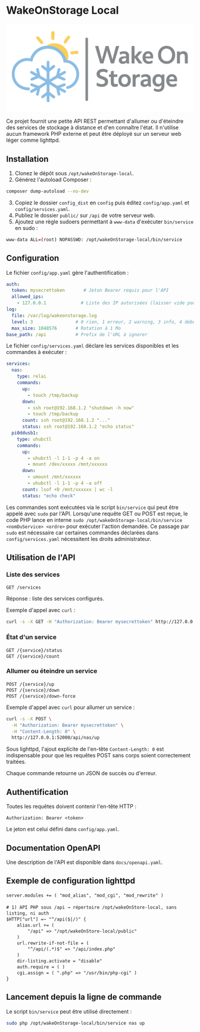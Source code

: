 # WakeOnStorage Local

<img src="WakeOnStorage-FulltLogoBan.png" style="zoom:50%;" />

Ce projet fournit une petite API REST permettant d'allumer ou d'éteindre des services de stockage à distance et d'en connaître l'état. Il n'utilise aucun framework PHP externe et peut être déployé sur un serveur web léger comme lighttpd.

## Installation

1. Clonez le dépôt sous `/opt/wakeOnStorage-local`.
2. Générez l'autoload Composer :

```bash
composer dump-autoload --no-dev
```

3. Copiez le dossier `config_dist` en `config` puis éditez `config/app.yaml` et `config/services.yaml`.
4. Publiez le dossier `public/` sur `/api` de votre serveur web.
5. Ajoutez une règle sudoers permettant à `www-data` d'exécuter `bin/service` en sudo :

```bash
www-data ALL=(root) NOPASSWD: /opt/wakeOnStorage-local/bin/service
```

## Configuration

Le fichier `config/app.yaml` gère l'authentification :

```yaml
auth:
  token: mysecrettoken       # Jeton Bearer requis pour l'API
  allowed_ips:
    - 127.0.0.1             # Liste des IP autorisées (laisser vide pour aucune restriction)
log:
  file: /var/log/wakeonstorage.log
  level: 3                # 0 rien, 1 erreur, 2 warning, 3 info, 4 debug
  max_size: 1048576       # Rotation à 1 Mo
base_path: /api           # Prefix de l'URL à ignorer
```

Le fichier `config/services.yaml` déclare les services disponibles et les commandes à exécuter :

```yaml
services:
  nas:
    type: relai
    commands:
      up:
        - touch /tmp/backup
      down:
        - ssh root@192.168.1.2 "shutdown -h now"
        - touch /tmp/backup
      count: ssh root@192.168.1.2 "..."
      status: ssh root@192.168.1.2 "echo status"
  pi0ddusb1:
    type: uhubctl
    commands:
      up:
        - uhubctl -l 1-1 -p 4 -a on
        - mount /dev/xxxxx /mnt/xxxxxx
      down:
        - umount /mnt/xxxxxx
        - uhubctl -l 1-1 -p 4 -a off
      count: lsof +D /mnt/xxxxxx | wc -l
      status: "echo check"
```

Les commandes sont exécutées via le script `bin/service` qui peut être appelé avec `sudo` par l'API.
Lorsqu'une requête GET ou POST est reçue, le code PHP lance en interne
`sudo /opt/wakeOnStorage-local/bin/service <nomDuService> <ordre>` pour
exécuter l'action demandée. Ce passage par `sudo` est nécessaire car
certaines commandes déclarées dans `config/services.yaml` nécessitent les
droits administrateur.

## Utilisation de l'API

### Liste des services

```http
GET /services
```

Réponse : liste des services configurés.

Exemple d'appel avec `curl` :

```bash
curl -s -X GET -H "Authorization: Bearer mysecrettoken" http://127.0.0.1:52000/api/services
```

### État d'un service

```http
GET /{service}/status
GET /{service}/count
```

### Allumer ou éteindre un service

```http
POST /{service}/up
POST /{service}/down
POST /{service}/down-force
```

Exemple d'appel avec `curl` pour allumer un service :

```bash
curl -s -X POST \
  -H "Authorization: Bearer mysecrettoken" \
  -H "Content-Length: 0" \
  http://127.0.0.1:52000/api/nas/up
```

Sous lighttpd, l'ajout explicite de l'en-tête `Content-Length: 0` est
indispensable pour que les requêtes POST sans corps soient correctement
traitées.

Chaque commande retourne un JSON de succès ou d'erreur.

## Authentification

Toutes les requêtes doivent contenir l'en-tête HTTP :

```
Authorization: Bearer <token>
```

Le jeton est celui défini dans `config/app.yaml`.

## Documentation OpenAPI

Une description de l'API est disponible dans `docs/openapi.yaml`.

## Exemple de configuration lighttpd

```lighttpd
server.modules += ( "mod_alias", "mod_cgi", "mod_rewrite" )

# 1) API PHP sous /api → répertoire /opt/wakeOnStore-local, sans listing, ni auth
$HTTP["url"] =~ "^/api($|/)" {
    alias.url += (
        "/api" => "/opt/wakeOnStore-local/public"
    )
    url.rewrite-if-not-file = (
        "^/api/(.*)$" => "/api/index.php"
    )
    dir-listing.activate = "disable"
    auth.require = ( )
    cgi.assign = ( ".php" => "/usr/bin/php-cgi" )
}
```

## Lancement depuis la ligne de commande

Le script `bin/service` peut être utilisé directement :

```bash
sudo php /opt/wakeOnStorage-local/bin/service nas up
```

